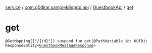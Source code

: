[service](../../index.md) / [com.g0dkar.samplek8sproj.api](../index.md) / [GuestbookApi](index.md) / [get](./get.md)

# get

`@GetMapping(["/{id}"]) suspend fun get(@PathVariable id: UUID): ResponseEntity<`[`GuestbookMessageResponse`](../../com.g0dkar.samplek8sproj.model.response/-guestbook-message-response/index.md)`>`